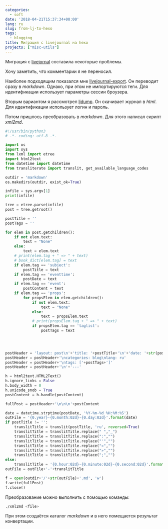 ```yaml
---
categories:
  - soft
date: '2018-04-21T15:37:34+00:00'
lang: ru
slug: from-lj-to-hexo
tags:
  - blogging
title: Миграция с livejournal на hexo
projects: ["misc-utils"]
---
```



Миграция с [livejornal](https://yamadharma.livejournal.com/) составила некоторые проблемы.

<!--more-->

Хочу заметить, что комментарии я не переносил.

Наиболее подходящим показался мне [livejournal-export](https://github.com/arty-name/livejournal-export). Он переводит сразу в _markdown_. Однако, при этом не импортируются теги. 
Для идентификации использует параметры сессии броузера.

Вторым вариантом я рассмотрел [ljdump](https://github.com/ghewgill/ljdump). Он скачивает журнал в _html_. Для идентификации использует логин и пароль.

Потом пришлось преобразовать в _markdown_. Для этого написал скрипт _xml2md_.

```python
#!/usr/bin/python3
# -*- coding: utf-8 -*-

import os
import sys
from lxml import etree
import html2text
from datetime import datetime
from transliterate import translit, get_available_language_codes

outdir = 'markdown'
os.makedirs(outdir, exist_ok=True)

infile = sys.argv[1]
print(infile)

tree = etree.parse(infile)
post = tree.getroot()

postTitle = ''
postTags = ''

for elem in post.getchildren():
    if not elem.text:
        text = "None"
    else:
        text = elem.text
    # print(elem.tag + " => " + text)
    # book_dict[elem.tag] = text
    if elem.tag == 'subject':
        postTitle = text
    if elem.tag == 'eventtime':
        postDate = text
    if elem.tag == 'event':
        postContent = text
    if elem.tag == 'props':
        for propsElem in elem.getchildren():
            if not elem.text:
                text = "None"
            else:
                text = propsElem.text
            # print(propsElem.tag + " => " + text)
            if propsElem.tag == 'taglist':
                postTags = text
            



postHeader = 'layout: post\n'+'title: '+postTitle+'\n'+'date: '+str(postDate)
postHeader = postHeader+'\ncategories: blog\nlang: ru'
postHeader = postHeader+'\ntags: ['+postTags+']'
postHeader = postHeader+'\n'+'---'

h = html2text.HTML2Text()
h.ignore_links = False
h.body_width = 0
h.unicode_snob = True
postContent = h.handle(postContent)

fullPost = postHeader+'\n\n\n'+postContent

date = datetime.strptime(postDate, '%Y-%m-%d %H:%M:%S')
outFile = '{0.year}-{0.month:02d}-{0.day:02d}'.format(date)
if postTitle != '':
    translitTitle = translit(postTitle, 'ru', reversed=True)
    translitTitle = translitTitle.replace(" ","_")
    translitTitle = translitTitle.replace(":","")
    translitTitle = translitTitle.replace("'","")
    translitTitle = translitTitle.replace("«","")
    translitTitle = translitTitle.replace("»","")
    translitTitle = translitTitle.replace(";","")
else:
    translitTitle = '{0.hour:02d}-{0.minute:02d}-{0.second:02d}'.format(date)
outFile = outFile+'-'+translitTitle

f = open(outdir+'/'+str(outFile)+'.md', 'w')
f.write(fullPost)
f.close()
```

Преобразование можно выполнить с помощью команды:
```bash
./xml2md <file>
```
При этом создаётся каталог _markdown_ и в него помещается результат конвертации.

